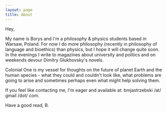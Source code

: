 ```yaml
---
layout: page
title: About
---
```


Hey,

My name is Borys and I'm a philosophy & physics students based in Warsaw, Poland. For now I do more philosophy (recently in philosophy of language and bioethics) than physics, but I hope it will change quite soon. In the evenings I write to magazines about university and politics and on weekends devour Dimitry Glukhovsky's novels.

Colonial One is my vessel for thoughts on the future of planet Earth and the human species - what they could and couldn't look like, what problems are going to arise and sometimes perhaps even what might help solving them.

If you feel like contacting me, I'm eager and available at: bmjastrzebski /at/ gmail /dot/ com.

Have a good read,
B.